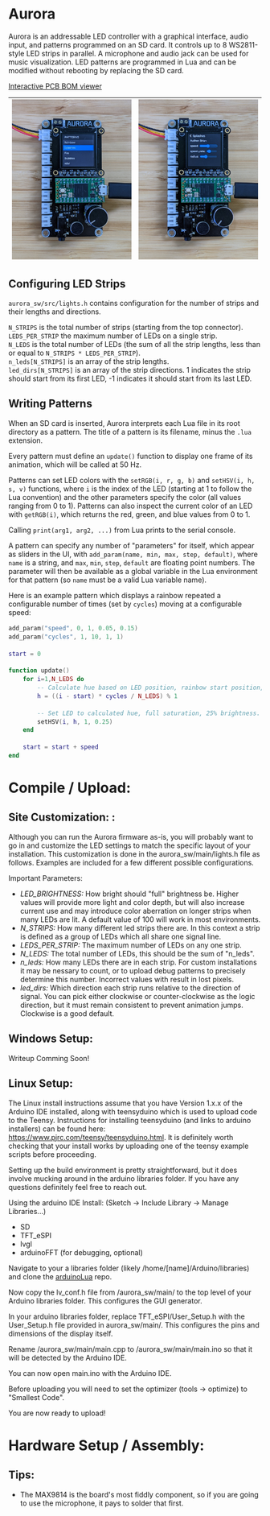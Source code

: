 # Aurora
Aurora is an addressable LED controller with a graphical interface, audio input, and patterns programmed on an SD card.
It controls up to 8 WS2811-style LED strips in parallel.
A microphone and audio jack can be used for music visualization.
LED patterns are programmed in Lua and can be modified without rebooting by replacing the SD card.

[Interactive PCB BOM viewer](https://htmlpreview.github.io/?https://github.com/cruzsbrian/aurora/blob/main/aurora_hw/bom/ibom.html)

| <img src="/img/menu.jpg" height=100%> | <img src="/img/pattern.jpg" height=100%> |
| ----------------------------- | ----------------------------------- |

## Configuring LED Strips

`aurora_sw/src/lights.h` contains configuration for the number of strips and their lengths and directions.

`N_STRIPS` is the total number of strips (starting from the top connector).  
`LEDS_PER_STRIP` the maximum number of LEDs on a single strip.  
`N_LEDS` is the total number of LEDs (the sum of all the strip lengths, less than or equal to `N_STRIPS * LEDS_PER_STRIP`).  
`n_leds[N_STRIPS]` is an array of the strip lengths.  
`led_dirs[N_STRIPS]` is an array of the strip directions.
1 indicates the strip should start from its first LED, -1 indicates it should start from its last LED.

## Writing Patterns

When an SD card is inserted, Aurora interprets each Lua file in its root directory as a pattern.
The title of a pattern is its filename, minus the `.lua` extension.

Every pattern must define an `update()` function to display one frame of its animation, which will be called at 50 Hz.

Patterns can set LED colors with the `setRGB(i, r, g, b)` and `setHSV(i, h, s, v)` functions, where `i` is the index of the LED (starting at 1 to follow the Lua convention) and the other parameters specify the color (all values ranging from 0 to 1).
Patterns can also inspect the current color of an LED with `getRGB(i)`, which returns the red, green, and blue values from 0 to 1.

Calling `print(arg1, arg2, ...)` from Lua prints to the serial console.

A pattern can specify any number of "parameters" for itself, which appear as sliders in the UI, with `add_param(name, min, max, step, default)`, where `name` is a string, and `max`, `min`, `step`, `default` are floating point numbers.
The parameter will then be available as a global variable in the Lua environment for that pattern (so `name` must be a valid Lua variable name).

Here is an example pattern which displays a rainbow repeated a configurable number of times (set by `cycles`) moving at a configurable speed:
```Lua
add_param("speed", 0, 1, 0.05, 0.15)
add_param("cycles", 1, 10, 1, 1)

start = 0

function update()
    for i=1,N_LEDS do
        -- Calculate hue based on LED position, rainbow start position, and number of cycles.
        h = ((i - start) * cycles / N_LEDS) % 1
        
        -- Set LED to calculated hue, full saturation, 25% brightness.
        setHSV(i, h, 1, 0.25)
    end

    start = start + speed
end
```

# Compile / Upload:
## Site Customization: : 
Although you can run the Aurora firmware as-is, you will probably want to go in and customize the LED settings to match the specific layout of your installation. This customization is done in the aurora_sw/main/lights.h file as follows. Examples are included for a few different possible configurations. 

Important Parameters:
- *LED_BRIGHTNESS:* How bright should "full" brightness be. Higher values will provide more light and color depth, but will also increase current use and may introduce color aberration on longer strips when many LEDs are lit. A default value of 100 will work in most environments. 
- *N_STRIPS:* How many different led strips there are. In this context a strip is defined as a group of LEDs which all share one signal line. 
- *LEDS_PER_STRIP:* The maximum number of LEDs on any one strip.
- *N_LEDS:* The total number of LEDs, this should be the sum of "n_leds".
- *n_leds:* How many LEDs there are in each strip. For custom installations it may be nessary to count, or to upload debug patterns to precisely determine this number. Incorrect values with result in lost pixels. 
- *led_dirs:* Which direction each strip runs relative to the direction of signal. You can pick either clockwise or counter-clockwise as the logic direction, but it must remain consistent to prevent animation jumps. Clockwise is a good default. 
## Windows Setup: 
Writeup Comming Soon!

## Linux Setup: 
The Linux install instructions assume that you have Version 1.x.x of the Arduino IDE installed, along with teensyduino which is used to upload code to the Teensy. Instructions for installing teensyduino (and links to arduino installers) can be found here: https://www.pjrc.com/teensy/teensyduino.html. It is definitely worth checking that your install works by uploading one of the teensy example scripts before proceeding. 

Setting up the build environment is pretty straightforward, but it does involve mucking around in the arduino libraries folder. If you have any questions definitely feel free to reach out. 

Using the arduino IDE Install: 
(Sketch -> Include Library -> Manage Libraries...)
 - SD
 - TFT_eSPI
 - lvgl
 - arduinoFFT (for debugging, optional)
 
 Navigate to your a libraries folder (likely /home/[name]/Arduino/libraries) and clone the [arduinoLua](https://github.com/blackketter/LuaArduino) repo. 
 
 Now copy the lv_conf.h file from /aurora_sw/main/ to the top level of your Arduino libraries folder. This configures the GUI generator.
 
 In your arduino libraries folder, replace TFT_eSPI/User_Setup.h with the User_Setup.h file provided in aurora_sw/main/. This configures the pins and dimensions of the display itself. 
 
 Rename /aurora_sw/main/main.cpp to /aurora_sw/main/main.ino so that it will be detected by the Arduino IDE. 
 
 You can now open main.ino with the Arduino IDE. 
 
 Before uploading you will need to set the optimizer (tools -> optimize) to "Smallest Code".
 
 You are now ready to upload!
 
 # Hardware Setup / Assembly: 
 
 ## Tips:
 - The MAX9814 is the board's most fiddly component, so if you are going to use the microphone, it pays to solder that first.
